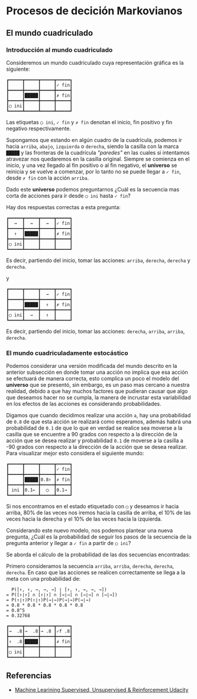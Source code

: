 # Procesos de decición Markovianos

## El mundo cuadriculado

### Introducción al mundo cuadriculado

Consideremos un mundo cuadriculado cuya representación gráfica es la siguiente:

```
┏━━━━━┳━━━━━┳━━━━━┳━━━━━┓
┃     ┃     ┃     ┃✓ fin┃
┣━━━━━╋━━━━━╋━━━━━╋━━━━━┫
┃     ┃█████┃     ┃✗ fin┃
┣━━━━━╋━━━━━╋━━━━━╋━━━━━┫
┃◯ ini┃     ┃     ┃     ┃
┗━━━━━┻━━━━━┻━━━━━┻━━━━━┛
```

Las etiquetas `◯ ini`, `✓ fin` y `✗ fin` denotan el inicio, fin positivo y fin negativo respectivamente.

Supongamos que estando en algún cuadro de la cuadrícula, podemos ir hacia `arriba`, `abajo`, `izquierda` o `derecha`, siendo la casilla con la marca `█████` y las fronteras de la cuadrícula *"paredes"* en las cuales si intentamos atravezar nos quedaremos en la casilla original. Siempre se comienza en el inicio, y una vez llegado al fin positivo o al fin negativo, el **universo** se reinicia y se vuelve a comenzar, por lo tanto no se puede llegar a `✓ fin`, desde `✗ fin` con la acción `arriba`.

Dado este **universo** podemos preguntarnos ¿Cuál es la secuencia mas corta de acciones para ir desde `◯ ini` hasta `✓ fin`?

Hay dos respuestas correctas a esta pregunta:

```
┏━━━━━┳━━━━━┳━━━━━┳━━━━━┓
┃  →  ┃  →  ┃  →  ┃✓ fin┃
┣━━━━━╋━━━━━╋━━━━━╋━━━━━┫
┃  ↑  ┃█████┃     ┃✗ fin┃
┣━━━━━╋━━━━━╋━━━━━╋━━━━━┫
┃◯ ini┃     ┃     ┃     ┃
┗━━━━━┻━━━━━┻━━━━━┻━━━━━┛
```

Es decir, partiendo del inicio, tomar las acciones: `arriba`, `derecha`, `derecha` y `derecha`.

y

```
┏━━━━━┳━━━━━┳━━━━━┳━━━━━┓
┃     ┃     ┃  →  ┃✓ fin┃
┣━━━━━╋━━━━━╋━━━━━╋━━━━━┫
┃     ┃█████┃  ↑  ┃✗ fin┃
┣━━━━━╋━━━━━╋━━━━━╋━━━━━┫
┃◯ ini┃  →  ┃  ↑  ┃     ┃
┗━━━━━┻━━━━━┻━━━━━┻━━━━━┛
```

Es decir, partiendo del inicio, tomar las acciones: `derecha`, `arriba`, `arriba`, `derecha`.

### El mundo cuadriculadamente estocástico

Podemos considerar una versión modificada del mundo descrito en la anterior subsección en donde tomar una acción no implica que esa acción se efectuará de manera correcta, esto complica un poco el modelo del **universo** que se presentó, sin embargo, es un paso mas cercano a nuestra realidad, debido a que hay muchos factores que pudieran causar que algo que deseamos hacer no se cumpla, la manera de incrustar esta variabilidad en los efectos de las acciones es considerando probabilidades.

Digamos que cuando decidimos realizar una acción `a`, hay una probabilidad de `0.8` de que esta acción se realizará como esperamos, además habrá una probabilidad de `0.1` de que lo que en verdad se realice sea moverse a la casilla que se encuentre a 90 grados con respecto a la dirección de la acción que se desea realizar y probabilidad `0.1` de moverse a la casilla a -90 grados con respecto a la dirección de la acción que se desea realizar. Para visualizar mejor esto considera el siguiente mundo:

```
┏━━━━━┳━━━━━┳━━━━━┳━━━━━┓
┃     ┃     ┃     ┃✓ fin┃
┣━━━━━╋━━━━━╋━━━━━╋━━━━━┫
┃     ┃█████┃0.8↑ ┃✗ fin┃
┣━━━━━╋━━━━━╋━━━━━╋━━━━━┫
┃ ini ┃0.1← ┃  ◯  ┃0.1→ ┃
┗━━━━━┻━━━━━┻━━━━━┻━━━━━┛
```

Si nos encontramos en el estado etiquetado con `◯` y deseamos ir hacia arriba, 80% de las veces nos iremos hacia la casilla de arriba, el 10% de las veces hacia la derecha y el 10% de las veces hacia la izquierda.

Considerando este nuevo modelo, nos podemos plantear una nueva pregunta, ¿Cuál es la probabilidad de seguir los pasos de la secuencia de la pregunta anterior y llegar a `✓ fin` a partir de `◯ ini`?

Se aborda el cálculo de la probabilidad de las dos secuencias encontradas:

Primero consideramos la secuencia `arriba`, `arriba`, `derecha`, `derecha`, `derecha`. En caso que las acciones se realicen correctamente se llega a la meta con una probabilidad de:

```
  P([↑, ↑, →, →, →] ∣ [↑, ↑, →, →, →])
= P([↑∣↑] ∩ [↑∣↑] ∩ [→∣→] ∩ [→∣→] ∩ [→∣→])
= P(↑∣↑)P(↑∣↑)P(→∣→)P(→∣→)P(→∣→)
= 0.8 * 0.8 * 0.8 * 0.8 * 0.8
= 0.8^5
= 0.32768
```

```
┏━━━━━┳━━━━━┳━━━━━┳━━━━━┓
┃→  .8┃→  .8┃→ .8 ┃✓f .8┃
┣━━━━━╋━━━━━╋━━━━━╋━━━━━┫
┃↑  .8┃█████┃     ┃✗ fin┃
┣━━━━━╋━━━━━╋━━━━━╋━━━━━┫
┃◯ ini┃     ┃     ┃     ┃
┗━━━━━┻━━━━━┻━━━━━┻━━━━━┛
```

## Referencias

* [Machine Learining Supervised, Unsupervised & Reinforcement Udacity](https://www.udacity.com/course/machine-learning--ud262)
